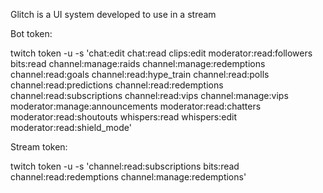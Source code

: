Glitch is a UI system developed to use in a stream

Bot token:

twitch token -u -s 'chat:edit chat:read clips:edit moderator:read:followers bits:read channel:manage:raids channel:manage:redemptions channel:read:goals channel:read:hype_train channel:read:polls channel:read:predictions channel:read:redemptions channel:read:subscriptions channel:read:vips channel:manage:vips moderator:manage:announcements moderator:read:chatters moderator:read:shoutouts whispers:read whispers:edit moderator:read:shield_mode'

Stream token: 

twitch token -u -s 'channel:read:subscriptions bits:read channel:read:redemptions channel:manage:redemptions' 